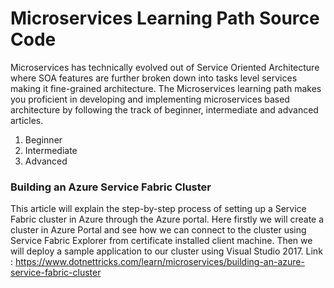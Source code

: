 # Microservices Learning Path Source Code
Microservices has technically evolved out of Service Oriented Architecture where SOA features are further broken down into tasks level services making it fine-grained architecture. The Microservices learning path makes you proficient in developing and implementing microservices based architecture by following the track of beginner, intermediate and advanced articles.
1. Beginner
2. Intermediate
3. Advanced

### Building an Azure Service Fabric Cluster
This article will explain the step-by-step process of setting up a Service Fabric cluster in Azure through the Azure portal. Here firstly we will create a cluster in Azure Portal and see how we can connect to the cluster using Service Fabric Explorer from certificate installed client machine. Then we will deploy a sample application to our cluster using Visual Studio 2017.
Link : https://www.dotnettricks.com/learn/microservices/building-an-azure-service-fabric-cluster
